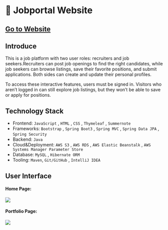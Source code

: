 👔 Jobportal Website
===

[Go to Website](http://jackycoder.us-east-2.elasticbeanstalk.com/)
--

Introduce
---
This is a job platform with two user roles: recruiters and job seekers.Recruiters can post job openings to find the right candidates, while job seekers can browse listings, save their favorite positions, and submit applications. Both sides can create and update their personal profiles.

To access these interactive features, users must be signed in.
Visitors who aren’t logged in can still explore job listings, but they won’t be able to save or apply for positions.


Technology Stack
---
* Frontend: `JavaScript` , `HTML` , `CSS` , `Thymeleaf` , `Summernote`
* Frameworks: `Bootstrap` , `Spring Boot3` , `Spring MVC` , `Spring Data JPA` , `Spring Security`
* Backend: `Java`
* Cloud&Deployment: `AWS S3` , `AWS RDS` , `AWS Elastic Beanstalk` , `AWS Systems Manager Parameter Store`
* Database: `MySQL` , `Hibernate ORM`
* Tooling: `Maven`, `Git/GitHub` , `IntelliJ IDEA`


User Interface
---
    
#### Home Page:
![](pictures/나에대한이야기.png)

#### Portfolio Page:
![](pictures/포트폴리오.png)
